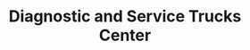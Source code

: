 ---
title: "Diagnostic and Service Trucks Center"
url: /rio-segundo/diagnostic-and-service-trucks-center/
shop: reparación de automóviles
---